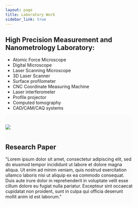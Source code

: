 ```yaml
---
layout: page
title: Laboratory Work
sidebar_link: true
---
```


<div class="content">
  <h2> High Precision Measurement and Nanometrology Laboratory:</h2>
  <ul>
    <li> Atomic Force Microscope</li>
    <li> Digital Microscope</li>
    <li> Laser Scanning Microscope</li>
    <li> 3D Laser Scanner</li>
    <li> Surface profilometer</li>
    <li> CNC Coordinate Measuring Machine</li>
    <li> Laser interferometer</li>
    <li> Profile projector</li>
    <li> Computed tomography</li>
    <li> CAD/CAM/CAQ systems</li>
  </ul>
</div>
<html>
<head>
<meta name="viewport" content="width=device-width, initial-scale=1">
<style>
* {
  box-sizing: border-box;
}

/* Create two equal columns that floats next to each other */
.column {
  float: left;
  width: 50%;
  padding: 10px;
  height: 300px; /* Should be removed. Only for demonstration */
}

/* Clear floats after the columns */
.row:after {
  content: "";
  display: table;
  clear: both;
}
</style>
</head>
<body>


<div class="row">
  <div class="column" style="background-color:#fbfbfb;">
    <h2></h2>
    <p><img src="https://upload.wikimedia.org/wikipedia/commons/a/a1/Free_PSA_bar_graph.svg"></p>
  </div>
  <div class="column" style="background-color:#fbfbfb;">
    <h2>Research Paper </h2>
    <p>
    "Lorem ipsum dolor sit amet, consectetur adipiscing elit, sed do eiusmod tempor incididunt ut labore et dolore magna aliqua. Ut enim ad minim veniam, quis nostrud exercitation ullamco laboris nisi ut aliquip ex ea commodo consequat. Duis aute irure dolor in reprehenderit in voluptate velit esse cillum dolore eu fugiat nulla pariatur. Excepteur sint occaecat cupidatat non proident, sunt in culpa qui officia deserunt mollit anim id est laborum."
    </p>
  </div>
</div>

</body>
</html>
